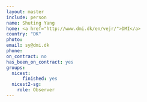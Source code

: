 ```yaml
---
layout: master
include: person
name: Shuting Yang
home: <a href="http://www.dmi.dk/en/vejr/">DMI</a>
country: "DK"
photo:
email: sy@dmi.dk
phone:
on_contract: no
has_been_on_contract: yes
groups:
  nicest:
      finished: yes
  nicest2-sg:
    role: Observer
---
```

